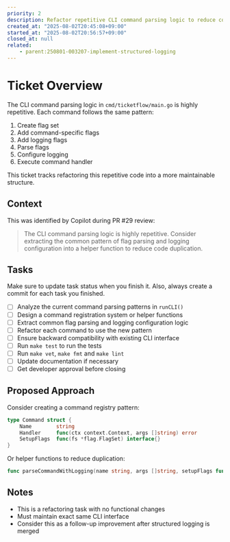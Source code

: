 ```yaml
---
priority: 2
description: Refactor repetitive CLI command parsing logic to reduce code duplication
created_at: "2025-08-02T20:45:08+09:00"
started_at: "2025-08-02T20:56:57+09:00"
closed_at: null
related:
    - parent:250801-003207-implement-structured-logging
---
```


# Ticket Overview

The CLI command parsing logic in `cmd/ticketflow/main.go` is highly repetitive. Each command follows the same pattern:
1. Create flag set
2. Add command-specific flags
3. Add logging flags
4. Parse flags
5. Configure logging
6. Execute command handler

This ticket tracks refactoring this repetitive code into a more maintainable structure.

## Context

This was identified by Copilot during PR #29 review:
> The CLI command parsing logic is highly repetitive. Consider extracting the common pattern of flag parsing and logging configuration into a helper function to reduce code duplication.

## Tasks
Make sure to update task status when you finish it. Also, always create a commit for each task you finished.

- [ ] Analyze the current command parsing patterns in `runCLI()`
- [ ] Design a command registration system or helper functions
- [ ] Extract common flag parsing and logging configuration logic
- [ ] Refactor each command to use the new pattern
- [ ] Ensure backward compatibility with existing CLI interface
- [ ] Run `make test` to run the tests
- [ ] Run `make vet`, `make fmt` and `make lint`
- [ ] Update documentation if necessary
- [ ] Get developer approval before closing

## Proposed Approach

Consider creating a command registry pattern:
```go
type Command struct {
    Name        string
    Handler     func(ctx context.Context, args []string) error
    SetupFlags  func(fs *flag.FlagSet) interface{}
}
```

Or helper functions to reduce duplication:
```go
func parseCommandWithLogging(name string, args []string, setupFlags func(fs *flag.FlagSet) interface{}) (*flag.FlagSet, interface{}, error)
```

## Notes

- This is a refactoring task with no functional changes
- Must maintain exact same CLI interface
- Consider this as a follow-up improvement after structured logging is merged